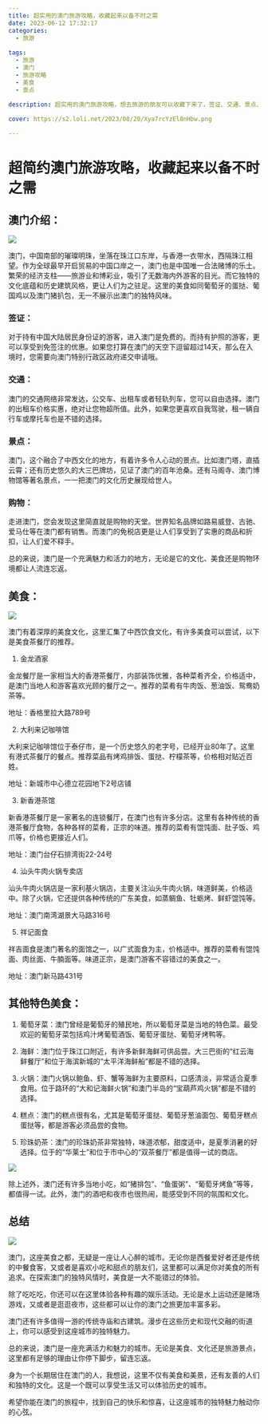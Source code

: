 ```yaml
---
title: 超实用的澳门旅游攻略，收藏起来以备不时之需
date: 2023-06-12 17:32:17
categories:
  - 旅游
    
tags:
  - 旅游
  - 澳门
  - 旅游攻略
  - 美食
  - 景点
  
description: 超实用的澳门旅游攻略，想去旅游的朋友可以收藏下来了，签证、交通、景点、购物、美食，一网打尽！

cover: https://s2.loli.net/2023/08/20/Xya7rcYzEl8nHbw.png

---
```


# 超简约澳门旅游攻略，收藏起来以备不时之需

## 澳门介绍：

![](https://s2.loli.net/2023/08/20/Xya7rcYzEl8nHbw.png)

澳门，中国南部的璀璨明珠，坐落在珠江口东岸，与香港一衣带水，西隔珠江相望。作为全球最早开启贸易的中国口岸之一，澳门也是中国唯一合法赌博的乐土。繁荣的经济支柱——旅游业和博彩业，吸引了无数海内外游客的目光。而它独特的文化底蕴和历史建筑风格，更让人们为之驻足。这里的美食如同葡萄牙的蛋挞、葡国鸡以及澳门猪扒包，无一不展示出澳门的独特风味。

### 签证：

对于持有中国大陆居民身份证的游客，进入澳门是免费的。而持有护照的游客，更可以享受到免签注的优惠。如果您打算在澳门的天空下逗留超过14天，那么在入境时，您需要向澳门特别行政区政府递交申请哦。

### 交通：

澳门的交通网络非常发达，公交车、出租车或者轻轨列车，您可以自由选择。澳门的出租车价格实惠，绝对让您物超所值。此外，如果您更喜欢自我驾驶，租一辆自行车或摩托车也是不错的选择。

### 景点：

澳门，这个融合了中西文化的地方，有着许多令人心动的景点。比如澳门塔，直插云霄；还有历史悠久的大三巴牌坊，见证了澳门的百年沧桑。还有马阁寺、澳门博物馆等著名景点，一一把澳门的文化历史展现给世人。

### 购物：

走进澳门，您会发现这里简直就是购物的天堂。世界知名品牌如路易威登、古驰、爱马仕等在澳门都有销售。而澳门的免税店更是让人们享受到了实惠的商品和折扣，让人们爱不释手。

总的来说，澳门是一个充满魅力和活力的地方，无论是它的文化、美食还是购物环境都让人流连忘返。

## 美食：

![](https://s2.loli.net/2023/08/20/u2H4nLomvcsdZN1.png)

澳门有着深厚的美食文化，这里汇集了中西饮食文化，有许多美食可以尝试，以下是美食茶餐厅的推荐。

1. 金龙酒家

金龙餐厅是一家相当大的香港茶餐厅，内部装饰优雅，各种菜肴齐全，价格适中，是澳门当地人和游客喜欢光顾的餐厅之一。推荐的菜肴有牛肉饭、葱油饭、鸳鸯奶茶等。

地址：香格里拉大路789号

2. 大利来记咖啡馆

大利来记咖啡馆位于泰仔市，是一个历史悠久的老字号，已经开业80年了。这里有港式茶餐厅的餐点。推荐菜品有烤鸡排饭、蛋挞、柠檬茶等，价格相对贴近百姓。

地址：新城市中心德立花园地下2号店铺

3. 新香港茶馆

新香港茶餐厅是一家著名的连锁餐厅，在澳门也有许多分店。这里有各种传统的香港茶餐厅食物，各种各样的菜肴，正宗的味道。推荐的菜肴有馄饨面、肚子饭、鸡爪等，价格也更接近人们。

地址：澳门台仔石排湾街22-24号

4. 汕头牛肉火锅专卖店

汕头牛肉火锅店是一家利基火锅店，主要关注汕头牛肉火锅，味道鲜美，价格适中。除了火锅，它还提供各种传统的广东美食，如蒸鲷鱼、牡蛎烤、鲜虾馄饨等。

地址：澳门南湾湖景大马路316号

5.	祥记面食 

祥吉面食是澳门著名的面馆之一，以广式面食为主，价格适中。推荐的菜肴有馄饨面、肉丝面、牛腩面等。味道正宗，是澳门游客不容错过的美食之一。

地址：澳门新马路431号

## 其他特色美食：

1.	葡萄牙菜：澳门曾经是葡萄牙的殖民地，所以葡萄牙菜是当地的特色菜。最受欢迎的葡萄牙菜包括鸡汁烤葡萄酒饭、葡萄牙蛋挞、葡萄牙烤鸭等。

2.	海鲜：澳门位于珠江口附近，有许多新鲜海鲜可供品尝。大三巴街的“红云海鲜餐厅”和位于海滨新城的“太平洋海鲜船”都是不错的选择。

3.	火锅：澳门火锅以鲍鱼、虾、蟹等海鲜为主要原料，口感清淡，非常适合夏季食用。位于路环的“大和记海鲜火锅”和澳门半岛的“宝葫芦鸡火锅”都是不错的选择。

4.	糕点：澳门的糕点很有名，尤其是葡萄牙蛋挞、葡萄牙葱油面包、葡萄牙糕点蛋挞等，都是游客必须品尝的食物。

5.	珍珠奶茶：澳门的珍珠奶茶非常独特，味道浓郁，甜度适中，是夏季消暑的好选择。位于的“华莱士”和位于市中心的“双茶餐厅”都是值得一试的商店。

![](https://s2.loli.net/2023/08/20/5a7U6khLeYlQVIj.png)

除上述外，澳门还有许多当地小吃，如“猪排包”、“鱼蛋粥”、“葡萄牙烤鱼”等等，都值得一试。此外，澳门的酒吧和夜市也很热闹，能感受到不同的氛围和文化。

## 总结

![](https://s2.loli.net/2023/08/20/lfqnV3yABEbt7O4.png)

澳门，这座美食之都，无疑是一座让人心醉的城市。无论你是西餐爱好者还是传统的中餐食客，又或者是喜欢小吃和甜点的朋友们，这里都可以满足你对美食的所有追求。在探索澳门的独特风情时，美食是一大不能错过的体验。

除了吃吃吃，你还可以在这里体验各种有趣的娱乐活动。无论是水上运动还是赌场游戏，又或者是逛逛夜市，这些都可以让你的澳门之旅更加丰富多彩。

澳门还有许多值得一游的传统寺庙和古建筑。漫步在这些历史和现代交融的街道上，你可以感受到这座城市的独特魅力。

总的来说，澳门是一座充满活力和魅力的城市。无论是美食、文化还是旅游景点，这里都有足够的理由让你停下脚步，留连忘返。

身为一个长期居住在澳门的人，我想说，这里不仅有美食和美景，还有友善的人们和独特的文化。这是一个既可以享受生活又可以体验历史的城市。

希望你能在澳门的旅程中，找到自己的快乐和惊喜，让这座城市的独特魅力触动你的心弦。






